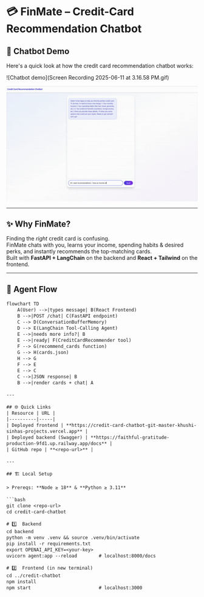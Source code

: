 # 💳 FinMate – Credit-Card Recommendation Chatbot

## 💬 Chatbot Demo

Here's a quick look at how the credit card recommendation chatbot works:

![Chatbot demo](Screen Recording 2025-06-11 at 3.16.58 PM.gif)
<p align="center">
  <img src="Screen Recording 2025-06-11 at 3.16.58 PM.gif" width="700" alt="FinMate demo">
</p>

---

## ✨ Why FinMate?

Finding the *right* credit card is confusing.  
FinMate chats with you, learns your income, spending habits & desired perks, and instantly recommends the top-matching cards.  
Built with **FastAPI + LangChain** on the backend and **React + Tailwind** on the frontend.

---

## 🧠 Agent Flow

```mermaid
flowchart TD
    A(User) -->|types message| B(React Frontend)
    B -->|POST /chat| C(FastAPI endpoint)
    C --> D(ConversationBufferMemory)
    D --> E(LangChain Tool-Calling Agent)
    E -->|needs more info?| B
    E -->|ready| F(CreditCardRecommender tool)
    F --> G(recommend_cards function)
    G --> H(cards.json)
    H --> G
    F --> E
    E --> C
    C -->|JSON response| B
    B -->|render cards + chat| A

---

## 🌐 Quick Links
| Resource | URL |
|----------|-----|
| Deployed frontend | **https://credit-card-chatbot-git-master-khushi-sinhas-projects.vercel.app** |
| Deployed backend (Swagger) | **https://faithful-gratitude-production-9fd1.up.railway.app/docs** |
| GitHub repo | **<repo-url>** |

---

## 🏗 Local Setup

> Prereqs: **Node ≥ 18** & **Python ≥ 3.11**

```bash
git clone <repo-url>
cd credit-card-chatbot

# 1️⃣  Backend
cd backend
python -m venv .venv && source .venv/bin/activate
pip install -r requirements.txt
export OPENAI_API_KEY=<your-key>
uvicorn agent:app --reload        # localhost:8000/docs

# 2️⃣  Frontend (in new terminal)
cd ../credit-chatbot
npm install
npm start                         # localhost:3000
